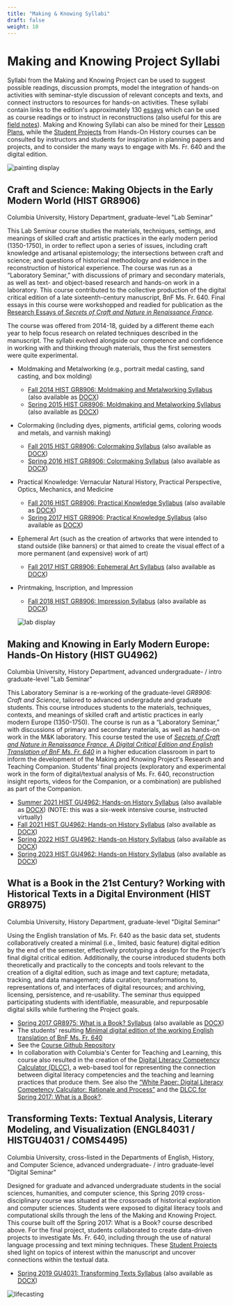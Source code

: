 ```yaml
---
title: "Making & Knowing Syllabi"
draft: false
weight: 10
---
```


# Making and Knowing Project Syllabi
Syllabi from the Making and Knowing Project can be used to suggest possible readings, discussion prompts, model the integration of hands-on activities with seminar-style discussion of relevant concepts and texts, and connect instructors to resources for hands-on activities. These syllabi contain links to the edition's approximately 130 [essays](https://edition640.makingandknowing.org/#/essays) which can be used as course readings or to instruct in reconstructions (also useful for this are [field notes](https://fieldnotes.makingandknowing.org)). Making and Knowing Syllabi can also be mined for their [Lesson Plans](/resources/activity-sheets/), while the [Student Projects](/resources/student-projects/) from Hands-On History courses can be consulted by instructors and students for inspiration in planning papers and projects, and to consider the many ways to engage with Ms. Fr. 640 and the digital edition.

![painting display](/images/lab_display_for-webpages-painting.jpg)

## Craft and Science: Making Objects in the Early Modern World (HIST GR8906)

Columbia University, History Department, graduate-level "Lab Seminar"

This Lab Seminar course studies the materials, techniques, settings, and meanings of skilled craft and artistic practices in the early modern period (1350-1750), in order to reflect upon a series of issues, including craft knowledge and artisanal epistemology; the intersections between craft and science; and questions of historical methodology and evidence in the reconstruction of historical experience. The course was run as a “Laboratory Seminar,” with discussions of primary and secondary materials, as well as text- and object-based research and hands-on work in a laboratory. This course contributed to the collective production of the digital critical edition of a late sixteenth-century manuscript, BnF Ms. Fr. 640. Final essays in this course were workshopped and readied for publication as the [Research Essays of *Secrets of Craft and Nature in Renaissance France*](https://edition640.makingandknowing.org/#/essays). 

The course was offered from 2014-18, guided by a different theme each year to help focus research on related techniques described in the manuscript. The syllabi evolved alongside our competence and confidence in working with and thinking through materials, thus the first semesters were quite experimental.

- Moldmaking and Metalworking (e.g., portrait medal casting, sand casting, and box molding)
     - [Fall 2014 HIST GR8906: Moldmaking and Metalworking Syllabus](/documents/pdf/syllabus_fa14_gr8906-craft-and-science.pdf) (also available as [DOCX](/documents/docx/syllabus_fa14_gr8906-craft-and-science.docx))
     - [Spring 2015 HIST GR8906: Moldmaking and Metalworking Syllabus](/documents/pdf/syllabus_sp15_gr8906-craft-and-science.pdf) (also available as [DOCX](/documents/docx/syllabus_sp15_gr8906-craft-and-science.docx))
- Colormaking (including dyes, pigments, artificial gems, coloring woods and metals, and varnish making)
     - [Fall 2015 HIST GR8906: Colormaking Syllabus](/documents/pdf/syllabus_fa15_gr8906-craft-and-science.pdf) (also available as [DOCX](/documents/docx/syllabus_fa15_gr8906-craft-and-science.docx))
     - [Spring 2016 HIST GR8906: Colormaking Syllabus](/documents/pdf/syllabus_sp16_gr8906-craft-and-science.pdf) (also available as [DOCX](/documents/docx/syllabus_sp16_gr8906-craft-and-science.docx))
- Practical Knowledge: Vernacular Natural History, Practical Perspective, Optics, Mechanics, and Medicine
     - [Fall 2016 HIST GR8906: Practical Knowledge Syllabus](/documents/pdf/syllabus_fa16_gr8906-craft-and-science.pdf) (also available as [DOCX](/documents/docx/syllabus_fa16_gr8906-craft-and-science.docx))
     - [Spring 2017 HIST GR8906: Practical Knowledge Syllabus](/documents/pdf/syllabus_sp17_gr8906-craft-and-science.pdf) (also available as [DOCX](/documents/docx/syllabus_sp17_gr8906-craft-and-science.docx))
- Ephemeral Art (such as the creation of artworks that were intended to stand outside (like banners) or that aimed to create the visual effect of a more permanent (and expensive) work of art)
     - [Fall 2017 HIST GR8906: Ephemeral Art Syllabus](/documents/pdf/syllabus_fa17_gr8906-craft-and-science.pdf) (also available as [DOCX](/documents/docx/syllabus_fa17_gr8906-craft-and-science.docx))
- Printmaking, Inscription, and Impression
     - [Fall 2018 HIST GR8906: Impression Syllabus](/documents/pdf/syllabus_fa18_gr8906-craft-and-science.pdf) (also available as [DOCX](/documents/docx/syllabus_fa18_gr8906-craft-and-science.docx))
 
  ![lab display](/images/lab_display_for-webpages.jpg)

## Making and Knowing in Early Modern Europe: Hands-On History (HIST GU4962)

Columbia University, History Department, advanced undergraduate- / intro graduate-level "Lab Seminar"

This Laboratory Seminar is a re-working of the graduate-level *GR8906: Craft and Science*, tailored to advanced undergradute and graduate students. This course introduces students to the materials, techniques, contexts, and meanings of skilled craft and artistic practices in early modern Europe (1350-1750). The course is run as a “Laboratory Seminar,” with discussions of primary and secondary materials, as well as hands-on work in the M&K laboratory. This course tested the use of [*Secrets of Craft and Nature in Renaissance France. A Digital Critical Edition and English Translation of BnF Ms. Fr. 640*](https://edition640.makingandknowing.org/) in a higher education classroom in part to inform the development of the Making and Knowing Project's Research and Teaching Companion. Students’ final projects (exploratory and experimental work in the form of digital/textual analysis of Ms. Fr. 640, reconstruction insight reports, videos for the Companion, or a combination) are published as part of the Companion.
- [Summer 2021 HIST GU4962: Hands-on History Syllabus](/documents/pdf/syllabus_sp23_gu4962-hands-on-history.pdf) (also available as [DOCX](/documents/docx/syllabus_sp23_gu4962-hands-on-history.docx)) (NOTE: this was a six-week intensive course, instructed virtually)
- [Fall 2021 HIST GU4962: Hands-on History Syllabus](/documents/pdf/syllabus_fa21_gu4962-hands-on-history.pdf) (also available as [DOCX](/documents/docx/syllabus_fa21_gu4962-hands-on-history.docx))
- [Spring 2022 HIST GU4962: Hands-on History Syllabus](/documents/pdf/syllabus_sp22_gu4962-hands-on-history.pdf) (also available as [DOCX](/documents/docx/syllabus_sp22_gu4962-hands-on-history.docx))
- [Spring 2023 HIST GU4962: Hands-on History Syllabus](/documents/pdf/syllabus_sp23_gu4962-hands-on-history.pdf) (also available as [DOCX](/documents/docx/syllabus_sp23_gu4962-hands-on-history.docx))

## What is a Book in the 21st Century? Working with Historical Texts in a Digital Environment (HIST GR8975)

Columbia University, History Department, graduate-level "Digital Seminar"

Using the English translation of Ms. Fr. 640 as the basic data set, students collaboratively created a minimal (i.e., limited, basic feature) digital edition by the end of the semester, effectively prototyping a design for the Project’s final digital critical edition. Additionally, the course introduced students both theoretically and practically to the concepts and tools relevant to the creation of a digital edition, such as image and text capture; metadata, tracking, and data management; data curation; transformations to, representations of, and interfaces of digital resources; and archiving, licensing, persistence, and re-usability. The seminar thus equipped participating students with identifiable, measurable, and repurposable digital skills while furthering the Project goals.
- [Spring 2017 GR8975: What is a Book? Syllabus](/documents/pdf/syllabus_sp17_gr8975-what-is-a-book.pdf) (also available as [DOCX](/documents/docx/syllabus_sp17_gr8975-what-is-a-book.docx))
- The students' resulting [Minimal digital edition of the working English translation of BnF Ms. Fr. 640](https://cu-mkp.github.io/GR8975-edition/)
- See the [Course Github Repository](https://github.com/cu-mkp/GR8975)
- In collaboration with Columbia's Center for Teaching and Learning, this course also resulted in the creation of the [Digital Literacy Competency Calculator (DLCC)](https://ccnmtl.github.io/digital-literacy/), a web-based tool for representing the connection between digital literacy competencies and the teaching and learning practices that produce them. See also the [“White Paper: Digital Literacy Competency Calculator: Rationale and Process”](https://docs.google.com/document/d/11Em2vX-jJw_4QoP62STwVo1i5cNi81ARft9j7gOQsoA/edit?usp=sharing) and the [DLCC for Spring 2017: What is a Book?](https://cu-mkp.github.io/diglit-gr8975/).

## Transforming Texts: Textual Analysis, Literary Modeling, and Visualization (ENGL84031 / HISTGU4031 / COMS4495)

Columbia University, cross-listed in the Departments of English, History, and Computer Science, advanced undergraduate- / intro graduate-level "Digital Seminar"

Designed for graduate and advanced undergraduate students in the social sciences, humanities, and computer science, this Spring 2019 cross-disciplinary course was situated at the crossroads of historical exploration and computer sciences. Students were exposed to digital literacy tools and computational skills through the lens of the Making and Knowing Project. This course built off the Spring 2017: What is a Book? course described above. For the final project, students collaborated to create data-driven projects to investigate Ms. Fr. 640, including through the use of natural language processing and text mining techniques. These [Student Projects](/resources/student-projects/) shed light on topics of interest within the manuscript and uncover connections within the textual data.
- [Spring 2019 GU4031: Transforming Texts Syllabus](/documents/pdf/syllabus_sp19_gu4031-transforming-texts.pdf) (also available as [DOCX](/documents/docx/syllabus_sp19_gu4031-transforming-texts.docx))

![lifecasting](/images/lab_display_for-webpages-lifecasting-cropped.jpg)
